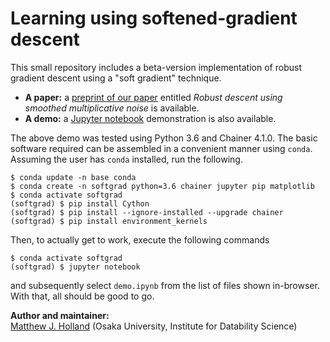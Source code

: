 # Learning using softened-gradient descent

This small repository includes a beta-version implementation of robust gradient descent using a "soft gradient" technique.

- __A paper:__ a <a href="https://arxiv.org/abs/1810.06207">preprint of our paper</a> entitled *Robust descent using smoothed multiplicative noise* is available.
- __A demo:__ a <a href="http://nbviewer.jupyter.org/github/feedbackward/softgrad/blob/master/demo.ipynb">Jupyter notebook</a> demonstration is also available.

The above demo was tested using Python 3.6 and Chainer 4.1.0. The basic software required can be assembled in a convenient manner using `conda`. Assuming the user has `conda` installed, run the following.

```
$ conda update -n base conda
$ conda create -n softgrad python=3.6 chainer jupyter pip matplotlib
$ conda activate softgrad
(softgrad) $ pip install Cython
(softgrad) $ pip install --ignore-installed --upgrade chainer
(softgrad) $ pip install environment_kernels
```

Then, to actually get to work, execute the following commands

```
$ conda activate softgrad
(softgrad) $ jupyter notebook
```

and subsequently select `demo.ipynb` from the list of files shown in-browser. With that, all should be good to go.


__Author and maintainer:__<br>
<a href="https://feedbackward.com/">Matthew J. Holland</a> (Osaka University, Institute for Datability Science)
